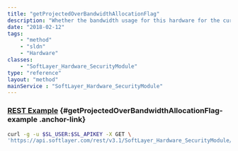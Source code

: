 ```yaml
---
title: "getProjectedOverBandwidthAllocationFlag"
description: "Whether the bandwidth usage for this hardware for the current billing cycle is projected to exceed the allocation."
date: "2018-02-12"
tags:
    - "method"
    - "sldn"
    - "Hardware"
classes:
    - "SoftLayer_Hardware_SecurityModule"
type: "reference"
layout: "method"
mainService : "SoftLayer_Hardware_SecurityModule"
---
```


### [REST Example](#getProjectedOverBandwidthAllocationFlag-example) <a href="/article/rest/"><i class="fas fa-question"></i></a> {#getProjectedOverBandwidthAllocationFlag-example .anchor-link} 
```bash
curl -g -u $SL_USER:$SL_APIKEY -X GET \
'https://api.softlayer.com/rest/v3.1/SoftLayer_Hardware_SecurityModule/{SoftLayer_Hardware_SecurityModuleID}/getProjectedOverBandwidthAllocationFlag'
```
